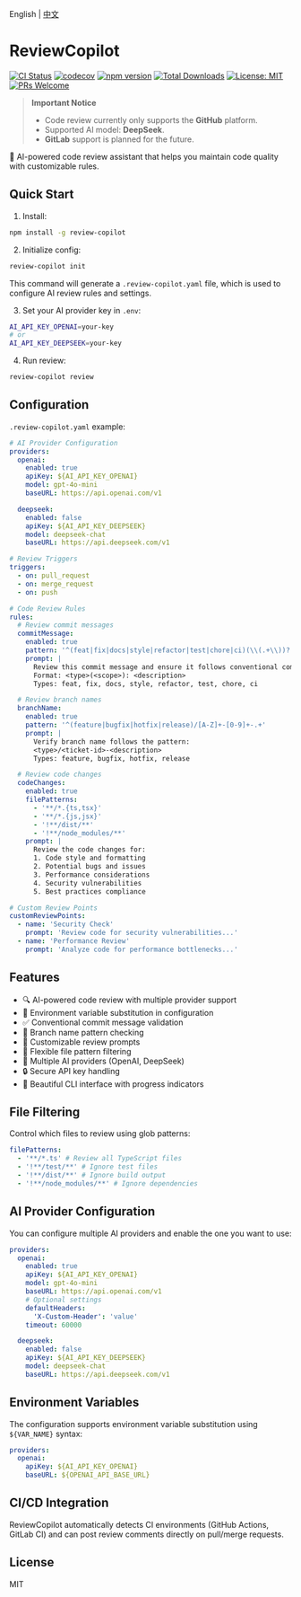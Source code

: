 English | [中文](README.zh-CN.md)

# ReviewCopilot

[![CI Status](https://github.com/AlexShan2008/review-copilot/actions/workflows/ci.yml/badge.svg)](https://github.com/AlexShan2008/review-copilot/actions)
[![codecov](https://codecov.io/gh/AlexShan2008/review-copilot/branch/main/graph/badge.svg)](https://codecov.io/gh/AlexShan2008/review-copilot)
[![npm version](https://img.shields.io/npm/v/review-copilot.svg)](https://www.npmjs.com/package/review-copilot)
[![Total Downloads](https://img.shields.io/npm/dt/review-copilot.svg)](https://www.npmjs.com/package/review-copilot)
[![License: MIT](https://img.shields.io/badge/License-MIT-yellow.svg)](https://opensource.org/licenses/MIT)
[![PRs Welcome](https://img.shields.io/badge/PRs-welcome-brightgreen.svg)](https://makeapullrequest.com)

> **Important Notice**
>
> - Code review currently only supports the **GitHub** platform.
> - Supported AI model: **DeepSeek**.
> - **GitLab** support is planned for the future.

🤖 AI-powered code review assistant that helps you maintain code quality with customizable rules.

## Quick Start

1. Install:

```bash
npm install -g review-copilot
```

2. Initialize config:

```bash
review-copilot init
```

This command will generate a `.review-copilot.yaml` file, which is used to configure AI review rules and settings.

3. Set your AI provider key in `.env`:

```bash
AI_API_KEY_OPENAI=your-key
# or
AI_API_KEY_DEEPSEEK=your-key
```

4. Run review:

```bash
review-copilot review
```

## Configuration

`.review-copilot.yaml` example:

```yaml
# AI Provider Configuration
providers:
  openai:
    enabled: true
    apiKey: ${AI_API_KEY_OPENAI}
    model: gpt-4o-mini
    baseURL: https://api.openai.com/v1

  deepseek:
    enabled: false
    apiKey: ${AI_API_KEY_DEEPSEEK}
    model: deepseek-chat
    baseURL: https://api.deepseek.com/v1

# Review Triggers
triggers:
  - on: pull_request
  - on: merge_request
  - on: push

# Code Review Rules
rules:
  # Review commit messages
  commitMessage:
    enabled: true
    pattern: '^(feat|fix|docs|style|refactor|test|chore|ci)(\\(.+\\))?: .{1,50}'
    prompt: |
      Review this commit message and ensure it follows conventional commits format.
      Format: <type>(<scope>): <description>
      Types: feat, fix, docs, style, refactor, test, chore, ci

  # Review branch names
  branchName:
    enabled: true
    pattern: '^(feature|bugfix|hotfix|release)/[A-Z]+-[0-9]+-.+'
    prompt: |
      Verify branch name follows the pattern:
      <type>/<ticket-id>-<description>
      Types: feature, bugfix, hotfix, release

  # Review code changes
  codeChanges:
    enabled: true
    filePatterns:
      - '**/*.{ts,tsx}'
      - '**/*.{js,jsx}'
      - '!**/dist/**'
      - '!**/node_modules/**'
    prompt: |
      Review the code changes for:
      1. Code style and formatting
      2. Potential bugs and issues
      3. Performance considerations
      4. Security vulnerabilities
      5. Best practices compliance

# Custom Review Points
customReviewPoints:
  - name: 'Security Check'
    prompt: 'Review code for security vulnerabilities...'
  - name: 'Performance Review'
    prompt: 'Analyze code for performance bottlenecks...'
```

## Features

- 🔍 AI-powered code review with multiple provider support
- 🔄 Environment variable substitution in configuration
- ✅ Conventional commit message validation
- 🌿 Branch name pattern checking
- 📝 Customizable review prompts
- 🎯 Flexible file pattern filtering
- 🤖 Multiple AI providers (OpenAI, DeepSeek)
- 🔒 Secure API key handling
- 🎨 Beautiful CLI interface with progress indicators

## File Filtering

Control which files to review using glob patterns:

```yaml
filePatterns:
  - '**/*.ts' # Review all TypeScript files
  - '!**/test/**' # Ignore test files
  - '!**/dist/**' # Ignore build output
  - '!**/node_modules/**' # Ignore dependencies
```

## AI Provider Configuration

You can configure multiple AI providers and enable the one you want to use:

```yaml
providers:
  openai:
    enabled: true
    apiKey: ${AI_API_KEY_OPENAI}
    model: gpt-4o-mini
    baseURL: https://api.openai.com/v1
    # Optional settings
    defaultHeaders:
      'X-Custom-Header': 'value'
    timeout: 60000

  deepseek:
    enabled: false
    apiKey: ${AI_API_KEY_DEEPSEEK}
    model: deepseek-chat
    baseURL: https://api.deepseek.com/v1
```

## Environment Variables

The configuration supports environment variable substitution using `${VAR_NAME}` syntax:

```yaml
providers:
  openai:
    apiKey: ${AI_API_KEY_OPENAI}
    baseURL: ${OPENAI_API_BASE_URL}
```

## CI/CD Integration

ReviewCopilot automatically detects CI environments (GitHub Actions, GitLab CI) and can post review comments directly on pull/merge requests.

## License

MIT
